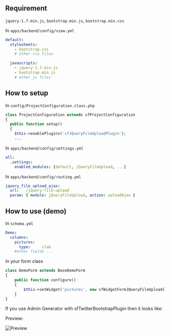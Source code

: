 ## Requirement

``jquery-1.7.min.js``, ``bootstrap.min.js``, ``bootstrap.min.css``

In ``apps/backend/config/view.yml``

```yaml
default:
  stylesheets:
    - bootstrap.css
    # other css files

  javascripts:
    - jquery-1.7.min.js
    - bootstrap.min.js
    # other js files
```



## How to setup

In ``config/ProjectConfiguration.class.php``

```php
class ProjectConfiguration extends sfProjectConfiguration
{
  public function setup()
  {
    $this->enablePlugins('sfJQueryFileUploadPlugin');
    ...
```

In ``apps/backend/config/settings.yml``

```yaml
all:
  .settings:
    enabled_modules: [default, jQueryFileUpload, ...]
```

In ``apps/backend/config/routing.yml``

```yaml
jquery_file_upload_ajax:
  url:   /jquery-file-upload
  param: { module: jQueryFileUpload, action: uploadAjax }
```

## How to use (demo)
In ``schema.yml``

```yaml
Demo:
  columns:
    pictures:
      type:     clob
    #other fields ...
```

In your form class

```php
class DemoForm extends BaseDemoForm
{
    public function configure()
    {
        $this->setWidget('pictures', new sfWidgetFormJQueryFileUpload());
    }
}
```

If you use Admin Generator with sfTwitterBootstrapPlugin then it looks like:

Preview:

![Preview](https://github.com/enkuso/sfJQueryFileUploadPlugin/raw/master/doc/preview.png)